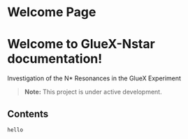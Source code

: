 # Welcome Page

# Welcome to GlueX-Nstar documentation!

Investigation of the N\* Resonances in the GlueX Experiment

> **Note:** This project is under active development.

## Contents

```{toctree}
hello
```

